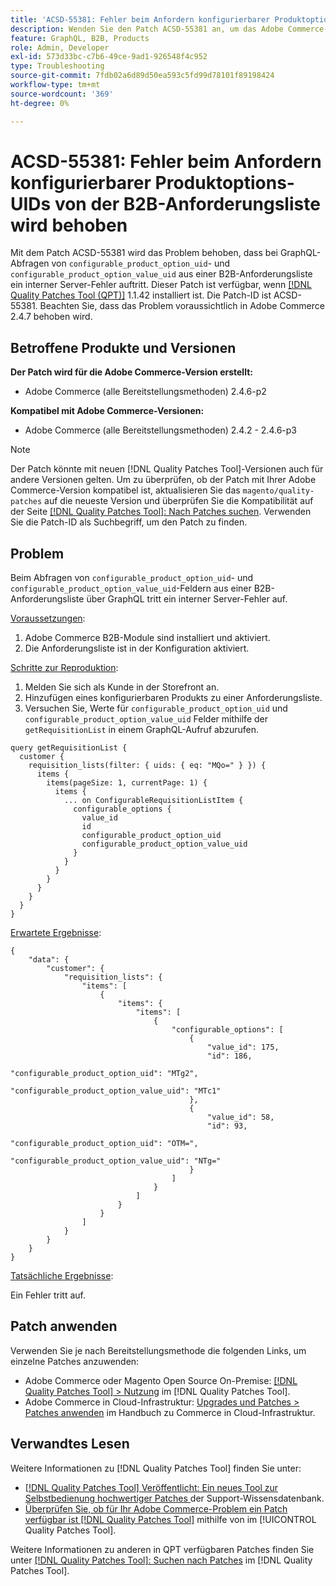 ```yaml
---
title: 'ACSD-55381: Fehler beim Anfordern konfigurierbarer Produktoptions-UIDs von der B2B-Anforderungsliste wird behoben'
description: Wenden Sie den Patch ACSD-55381 an, um das Adobe Commerce-Problem zu beheben, bei dem ein interner Server-Fehler bei GraphQL-Abfragen für die Felder „configurable_product_option_uid“ und „configurable_product_option_value_uid“ aus einer B2B-Anforderungsliste auftritt.
feature: GraphQL, B2B, Products
role: Admin, Developer
exl-id: 573d33bc-c7b6-49ce-9ad1-926548f4c952
type: Troubleshooting
source-git-commit: 7fdb02a6d89d50ea593c5fd99d78101f89198424
workflow-type: tm+mt
source-wordcount: '369'
ht-degree: 0%

---
```


# ACSD-55381: Fehler beim Anfordern konfigurierbarer Produktoptions-UIDs von der B2B-Anforderungsliste wird behoben

Mit dem Patch ACSD-55381 wird das Problem behoben, dass bei GraphQL-Abfragen von `configurable_product_option_uid`- und `configurable_product_option_value_uid` aus einer B2B-Anforderungsliste ein interner Server-Fehler auftritt. Dieser Patch ist verfügbar, wenn [[!DNL Quality Patches Tool (QPT)]](https://experienceleague.adobe.com/en/docs/commerce-operations/tools/quality-patches-tool/quality-patches-tool-to-self-serve-quality-patches) 1.1.42 installiert ist. Die Patch-ID ist ACSD-55381. Beachten Sie, dass das Problem voraussichtlich in Adobe Commerce 2.4.7 behoben wird.

## Betroffene Produkte und Versionen

**Der Patch wird für die Adobe Commerce-Version erstellt:**

* Adobe Commerce (alle Bereitstellungsmethoden) 2.4.6-p2

**Kompatibel mit Adobe Commerce-Versionen:**

* Adobe Commerce (alle Bereitstellungsmethoden) 2.4.2 - 2.4.6-p3

>[!NOTE]
>
>Der Patch könnte mit neuen [!DNL Quality Patches Tool]-Versionen auch für andere Versionen gelten. Um zu überprüfen, ob der Patch mit Ihrer Adobe Commerce-Version kompatibel ist, aktualisieren Sie das `magento/quality-patches` auf die neueste Version und überprüfen Sie die Kompatibilität auf der Seite [[!DNL Quality Patches Tool]: Nach Patches suchen](https://experienceleague.adobe.com/tools/commerce-quality-patches/index.html). Verwenden Sie die Patch-ID als Suchbegriff, um den Patch zu finden.

## Problem

Beim Abfragen von `configurable_product_option_uid`- und `configurable_product_option_value_uid`-Feldern aus einer B2B-Anforderungsliste über GraphQL tritt ein interner Server-Fehler auf.

<u>Voraussetzungen</u>:

1. Adobe Commerce B2B-Module sind installiert und aktiviert.
1. Die Anforderungsliste ist in der Konfiguration aktiviert.

<u>Schritte zur Reproduktion</u>:

1. Melden Sie sich als Kunde in der Storefront an.
1. Hinzufügen eines konfigurierbaren Produkts zu einer Anforderungsliste.
1. Versuchen Sie, Werte für `configurable_product_option_uid` und `configurable_product_option_value_uid` Felder mithilfe der `getRequisitionList` in einem GraphQL-Aufruf abzurufen.

```
query getRequisitionList {
  customer {
    requisition_lists(filter: { uids: { eq: "MQo=" } }) {
      items {
        items(pageSize: 1, currentPage: 1) {
          items {
            ... on ConfigurableRequisitionListItem {
              configurable_options {
                value_id
                id
                configurable_product_option_uid
                configurable_product_option_value_uid
              }
            }
          }
        }
      }
    }
  }
}
```

<u>Erwartete Ergebnisse</u>:

```
{
    "data": {
        "customer": {
            "requisition_lists": {
                "items": [
                    {
                        "items": {
                            "items": [
                                {
                                    "configurable_options": [
                                        {
                                            "value_id": 175,
                                            "id": 186,
                                            "configurable_product_option_uid": "MTg2",
                                            "configurable_product_option_value_uid": "MTc1"
                                        },
                                        {
                                            "value_id": 58,
                                            "id": 93,
                                            "configurable_product_option_uid": "OTM=",
                                            "configurable_product_option_value_uid": "NTg="
                                        }
                                    ]
                                }
                            ]
                        }
                    }
                ]
            }
        }
    }
}
```

<u>Tatsächliche Ergebnisse</u>:

Ein Fehler tritt auf.

## Patch anwenden

Verwenden Sie je nach Bereitstellungsmethode die folgenden Links, um einzelne Patches anzuwenden:

* Adobe Commerce oder Magento Open Source On-Premise: [[!DNL Quality Patches Tool] > Nutzung](/help/tools/quality-patches-tool/usage.md) im [!DNL Quality Patches Tool].
* Adobe Commerce in Cloud-Infrastruktur: [Upgrades und Patches > Patches anwenden](https://experienceleague.adobe.com/docs/commerce-cloud-service/user-guide/develop/upgrade/apply-patches.html) im Handbuch zu Commerce in Cloud-Infrastruktur.

## Verwandtes Lesen

Weitere Informationen zu [!DNL Quality Patches Tool] finden Sie unter:

* [[!DNL Quality Patches Tool] Veröffentlicht: Ein neues Tool zur Selbstbedienung hochwertiger Patches ](https://experienceleague.adobe.com/en/docs/commerce-operations/tools/quality-patches-tool/quality-patches-tool-to-self-serve-quality-patches) der Support-Wissensdatenbank.
* [Überprüfen Sie, ob für Ihr Adobe Commerce-Problem ein Patch verfügbar ist [!DNL Quality Patches Tool]](/help/tools/quality-patches-tool/patches-available-in-qpt/check-patch-for-magento-issue-with-magento-quality-patches.md) mithilfe von im [!UICONTROL Quality Patches Tool].


Weitere Informationen zu anderen in QPT verfügbaren Patches finden Sie unter [[!DNL Quality Patches Tool]: Suchen nach Patches](https://experienceleague.adobe.com/tools/commerce-quality-patches/index.html) im [!DNL Quality Patches Tool].
